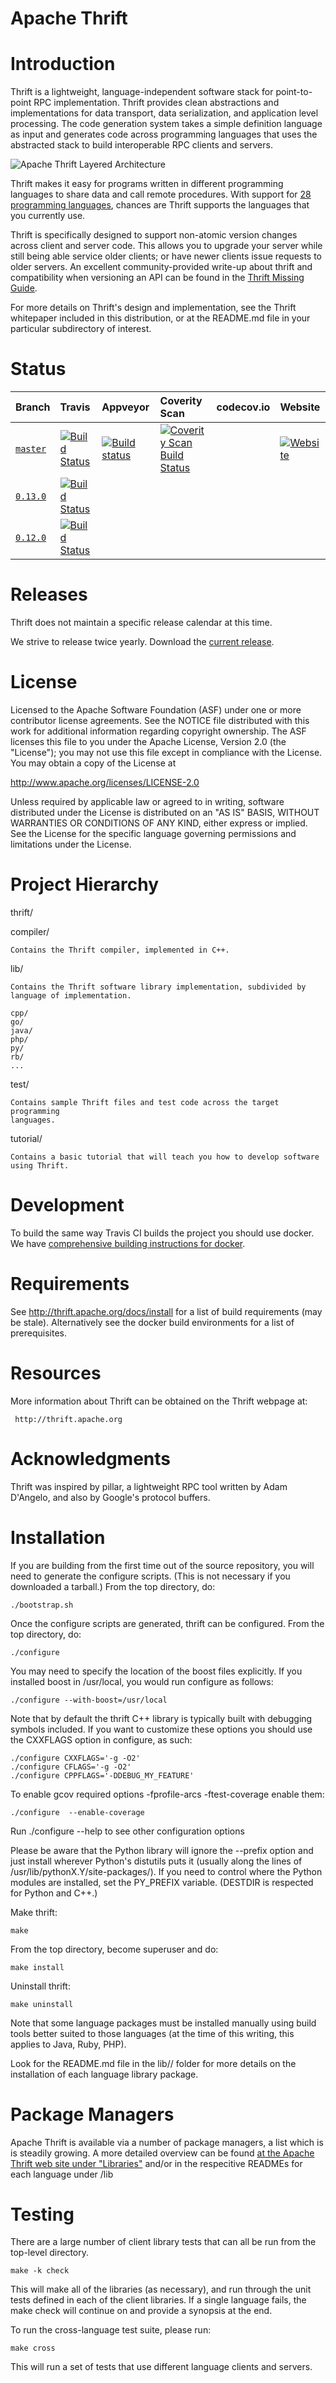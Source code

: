 Apache Thrift
=============

Introduction
============

Thrift is a lightweight, language-independent software stack for
point-to-point RPC implementation.
Thrift provides clean abstractions and implementations for data transport,
data serialization, and application level processing. The code generation
system takes a simple definition language as input and generates code
across programming languages that uses the abstracted stack to build
interoperable RPC clients and servers.

![Apache Thrift Layered Architecture](doc/images/thrift-layers.png)

Thrift makes it easy for programs written in different programming
languages to share data and call remote procedures.  With support 
for [28 programming languages](LANGUAGES.md), chances are Thrift 
supports the languages that you currently use.

Thrift is specifically designed to support non-atomic version changes
across client and server code.  This allows you to upgrade your
server while still being able service older clients; or have newer
clients issue requests to older servers.  An excellent community-provided
write-up about thrift and compatibility when versioning an API can be
found in the [Thrift Missing Guide](https://diwakergupta.github.io/thrift-missing-guide/#_versioning_compatibility).

For more details on Thrift's design and implementation, see the Thrift
whitepaper included in this distribution, or at the README.md file
in your particular subdirectory of interest.

Status
======

| Branch | Travis | Appveyor | Coverity Scan | codecov.io | Website |
| :----- | :----- | :------- | :------------ | :--------- | :------ |
| [`master`](https://github.com/apache/thrift/tree/master) | [![Build Status](https://travis-ci.org/apache/thrift.svg?branch=master)](https://travis-ci.org/apache/thrift/branches) | [![Build status](https://ci.appveyor.com/api/projects/status/github/apache/thrift?branch=master&svg=true)](https://ci.appveyor.com/project/ApacheSoftwareFoundation/thrift/history) | [![Coverity Scan Build Status](https://scan.coverity.com/projects/1345/badge.svg)](https://scan.coverity.com/projects/thrift) | | [![Website](https://img.shields.io/badge/official-website-brightgreen.svg)](https://thrift.apache.org/) |
| [`0.13.0`](https://github.com/apache/thrift/tree/0.13.0) | [![Build Status](https://travis-ci.org/apache/thrift.svg?branch=0.13.0)](https://travis-ci.org/apache/thrift/branches) | | | | |
| [`0.12.0`](https://github.com/apache/thrift/tree/0.12.0) | [![Build Status](https://travis-ci.org/apache/thrift.svg?branch=0.12.0)](https://travis-ci.org/apache/thrift/branches) | | | | |

Releases
========

Thrift does not maintain a specific release calendar at this time.  

We strive to release twice yearly.  Download the [current release](http://thrift.apache.org/download).

License
=======

Licensed to the Apache Software Foundation (ASF) under one
or more contributor license agreements. See the NOTICE file
distributed with this work for additional information
regarding copyright ownership. The ASF licenses this file
to you under the Apache License, Version 2.0 (the
"License"); you may not use this file except in compliance
with the License. You may obtain a copy of the License at

  http://www.apache.org/licenses/LICENSE-2.0

Unless required by applicable law or agreed to in writing,
software distributed under the License is distributed on an
"AS IS" BASIS, WITHOUT WARRANTIES OR CONDITIONS OF ANY
KIND, either express or implied. See the License for the
specific language governing permissions and limitations
under the License.

Project Hierarchy
=================

thrift/

  compiler/

    Contains the Thrift compiler, implemented in C++.

  lib/

    Contains the Thrift software library implementation, subdivided by
    language of implementation.

    cpp/
    go/
    java/
    php/
    py/
    rb/
    ...

  test/

    Contains sample Thrift files and test code across the target programming
    languages.

  tutorial/

    Contains a basic tutorial that will teach you how to develop software
    using Thrift.

Development
===========

To build the same way Travis CI builds the project you should use docker.
We have [comprehensive building instructions for docker](build/docker/README.md).

Requirements
============

See http://thrift.apache.org/docs/install for a list of build requirements (may be stale).  Alternatively see the docker build environments for a list of prerequisites.

Resources
=========

More information about Thrift can be obtained on the Thrift webpage at:

     http://thrift.apache.org

Acknowledgments
===============

Thrift was inspired by pillar, a lightweight RPC tool written by Adam D'Angelo,
and also by Google's protocol buffers.

Installation
============

If you are building from the first time out of the source repository, you will
need to generate the configure scripts.  (This is not necessary if you
downloaded a tarball.)  From the top directory, do:

    ./bootstrap.sh

Once the configure scripts are generated, thrift can be configured.
From the top directory, do:

    ./configure

You may need to specify the location of the boost files explicitly.
If you installed boost in /usr/local, you would run configure as follows:

    ./configure --with-boost=/usr/local

Note that by default the thrift C++ library is typically built with debugging
symbols included. If you want to customize these options you should use the
CXXFLAGS option in configure, as such:

    ./configure CXXFLAGS='-g -O2'
    ./configure CFLAGS='-g -O2'
    ./configure CPPFLAGS='-DDEBUG_MY_FEATURE'

To enable gcov required options -fprofile-arcs -ftest-coverage enable them:

    ./configure  --enable-coverage

Run ./configure --help to see other configuration options

Please be aware that the Python library will ignore the --prefix option
and just install wherever Python's distutils puts it (usually along
the lines of /usr/lib/pythonX.Y/site-packages/).  If you need to control
where the Python modules are installed, set the PY_PREFIX variable.
(DESTDIR is respected for Python and C++.)

Make thrift:

    make

From the top directory, become superuser and do:

    make install

Uninstall thrift:

    make uninstall

Note that some language packages must be installed manually using build tools
better suited to those languages (at the time of this writing, this applies
to Java, Ruby, PHP).

Look for the README.md file in the lib/<language>/ folder for more details on the
installation of each language library package.

Package Managers
================

Apache Thrift is available via a number of package managers, a list which is 
is steadily growing. A more detailed overview can be found 
[at the Apache Thrift web site under "Libraries"](http://thrift.apache.org/lib/) 
and/or in the respecitive READMEs for each language under /lib

Testing
=======

There are a large number of client library tests that can all be run
from the top-level directory.

    make -k check

This will make all of the libraries (as necessary), and run through
the unit tests defined in each of the client libraries. If a single
language fails, the make check will continue on and provide a synopsis
at the end.

To run the cross-language test suite, please run:

    make cross

This will run a set of tests that use different language clients and
servers.



